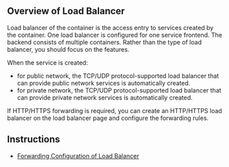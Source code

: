 ## Overview of Load Balancer
Load balancer of the container is the access entry to services created by the container. One load balancer is configured for one service frontend. The backend consists of multiple containers. Rather than the type of load balancer, you should focus on the features.

When the service is created:

- for public network, the TCP/UDP protocol-supported load balancer that can provide public network services is automatically created.
- for private network, the TCP/UDP protocol-supported load balancer that can provide private network services is automatically created.

If HTTP/HTTPS forwarding is required, you can create an HTTP/HTTPS load balancer on the load balancer page and configure the forwarding rules.

## Instructions

<!--- [Basic Operations of Load Balancer](https://cloud.tencent.com/document/product/457/9109)-->
- [Forwarding Configuration of Load Balancer](https://cloud.tencent.com/document/product/457/9111)
